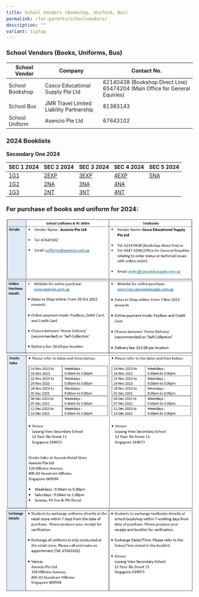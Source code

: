 ```yaml
---
title: School Vendors (Bookshop, Uniform, Bus)
permalink: /for-parents/schoolvendors/
description: ""
variant: tiptap
---
```

### School Vendors (Books, Uniforms, Bus)



| **School Vendor** | **Company** | **Contact** **No.** |
| -------- | -------- | -------- |
| School Bookshop    | Casco Educational  Supply Pte Ltd    | 62140438 (Bookshop Direct Line) 65474204 (Main Office for General Equiries)     |
| School Bus | JMR Travel Limited Liability Partnership | 81383143 |
|School Uniform| Asencio Pte Ltd| 67643102|

### 2024 Booklists

**Secondary One 2024**

| SEC 1 2024 | SEC 2 2024 | SEC 3 2024 |SEC 4 2024 |SEC 5 2024 |
| -------- | -------- | -------- | -------- | -------- |
| [1G1](/files/BOOKSHOP%20MATTERS/loyang%20view%20sec%20sch%20(lvss)%20-%202024%20booklist%202024%20(sec%201g1).pdf)   | [2EXP](/files/BOOKSHOP%20MATTERS/loyang%20view%20sec%20sch%20(lvss)%20-%202024%20booklist%202024%20(sec%202e).pdf)    |   [3EXP](/files/BOOKSHOP%20MATTERS/loyang%20view%20sec%20sch%20(lvss)%20-%202024%20booklist%202024%20(sec%203e).pdf)     |[4EXP](/files/BOOKSHOP%20MATTERS/loyang%20view%20sec%20sch%20(lvss)%20-%202024%20booklist%202024%20(sec%204e).pdf)      |[5NA](/files/BOOKSHOP%20MATTERS/loyang%20view%20sec%20sch%20(lvss)-2024%20booklist%202024-5na.pdf)    |
| [1G2](/files/BOOKSHOP%20MATTERS/loyang%20view%20sec%20sch%20(lvss)%20-%202024%20booklist%202024%20(sec%201g2).pdf)   | [2NA](/files/BOOKSHOP%20MATTERS/loyang%20view%20sec%20sch%20(lvss)%20-%202024%20booklist%202024%20(sec%202na).pdf)    | [3NA](/files/BOOKSHOP%20MATTERS/loyang%20view%20sec%20sch%20(lvss)%20-%202024%20booklist%202024%20(sec%203na).pdf)     |[4NA](/files/BOOKSHOP%20MATTERS/loyang%20view%20sec%20sch%20(lvss)%20-%202024%20booklist%202024%20(sec%204na).pdf)     |   |
| [1G3](/files/BOOKSHOP%20MATTERS/loyang%20view%20sec%20sch%20(lvss)%20-%202024%20booklist%202024%20(sec%201g3)%20.pdf)  | [2NT](/files/BOOKSHOP%20MATTERS/loyang%20view%20sec%20sch%20(lvss)%20-%202024%20booklist%202024%20(sec%202nt).pdf)     | [3NT](/files/BOOKSHOP%20MATTERS/loyang%20view%20sec%20sch%20(lvss)%20-%202024%20booklist%202024%20(sec%203%20nt).pdf)  |[4NT](/files/BOOKSHOP%20MATTERS/loyang%20view%20sec%20sch%20(lvss)%20-%202024%20booklist%202024%20(sec%204nt).pdf)     |    |

### **For purchase of books and uniform for 2024:**

![](/images/Other%20Matters/bookshop1.JPG)
![](/images/Other%20Matters/bookshop2.JPG)
![](/images/Other%20Matters/bookshop3.JPG)
![](/images/Other%20Matters/bookshop4.JPG)